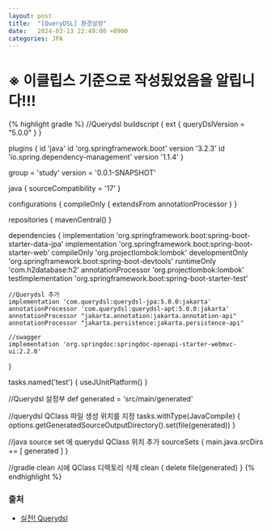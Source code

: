 ```yaml
---
layout: post
title:  "[QueryDSL] 환경설정"
date:   2024-03-13 22:49:00 +0900
categories: JPA
---
```


# ※ 이클립스 기준으로 작성됬었음을 알립니다!!!

{% highlight gradle %}
//Querydsl
buildscript {
	ext {
		queryDslVersion = "5.0.0"
	}
}

plugins {
	id 'java'
	id 'org.springframework.boot' version '3.2.3'
	id 'io.spring.dependency-management' version '1.1.4'
}

group = 'study'
version = '0.0.1-SNAPSHOT'

java {
	sourceCompatibility = '17'
}

configurations {
	compileOnly {
		extendsFrom annotationProcessor
	}
}

repositories {
	mavenCentral()
}

dependencies {
	implementation 'org.springframework.boot:spring-boot-starter-data-jpa'
	implementation 'org.springframework.boot:spring-boot-starter-web'
	compileOnly 'org.projectlombok:lombok'
	developmentOnly 'org.springframework.boot:spring-boot-devtools'
	runtimeOnly 'com.h2database:h2'
	annotationProcessor 'org.projectlombok:lombok'
	testImplementation 'org.springframework.boot:spring-boot-starter-test'

    //Querydsl 추가
    implementation 'com.querydsl:querydsl-jpa:5.0.0:jakarta'
	annotationProcessor 'com.querydsl:querydsl-apt:5.0.0:jakarta'
    annotationProcessor "jakarta.annotation:jakarta.annotation-api"
    annotationProcessor "jakarta.persistence:jakarta.persistence-api"
    
    //swagger
	implementation 'org.springdoc:springdoc-openapi-starter-webmvc-ui:2.2.0'
}

tasks.named('test') {
	useJUnitPlatform()
}

//Querydsl 설정부
def generated = 'src/main/generated'

//querydsl QClass 파일 생성 위치를 지정
tasks.withType(JavaCompile) {
	options.getGeneratedSourceOutputDirectory().set(file(generated))
}

//java source set 에 querydsl QClass 위치 추가
sourceSets {
	main.java.srcDirs += [ generated ]
}

//gradle clean 시에 QClass 디렉토리 삭제
clean {
	delete file(generated)
}
{% endhighlight %}

### 출처

- [실전! Querydsl](https://www.inflearn.com/course/querydsl-%EC%8B%A4%EC%A0%84)